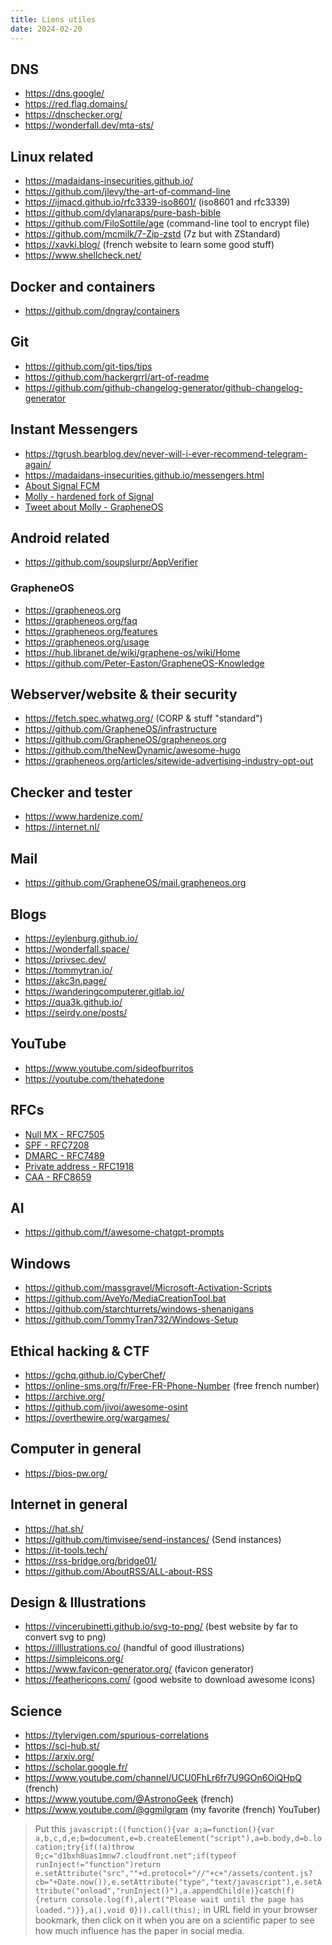 ```yaml
---
title: Liens utiles
date: 2024-02-20
---
```


## DNS

- <https://dns.google/>
- <https://red.flag.domains/>
- <https://dnschecker.org/>
- <https://wonderfall.dev/mta-sts/>

## Linux related

- <https://madaidans-insecurities.github.io/>
- <https://github.com/jlevy/the-art-of-command-line>
- <https://ijmacd.github.io/rfc3339-iso8601/> (iso8601 and rfc3339)
- <https://github.com/dylanaraps/pure-bash-bible>
- <https://github.com/FiloSottile/age> (command-line tool to encrypt file)
- <https://github.com/mcmilk/7-Zip-zstd> (7z but with ZStandard)
- <https://xavki.blog/> (french website to learn some good stuff)
- <https://www.shellcheck.net/>

## Docker and containers

- <https://github.com/dngray/containers>

## Git

- <https://github.com/git-tips/tips>
- <https://github.com/hackergrrl/art-of-readme>
- <https://github.com/github-changelog-generator/github-changelog-generator>

## Instant Messengers

- <https://tgrush.bearblog.dev/never-will-i-ever-recommend-telegram-again/>
- <https://madaidans-insecurities.github.io/messengers.html>
- [About Signal FCM](https://twitter.com/GrapheneOS/status/1752786765482446898)
- [Molly - hardened fork of Signal](https://github.com/mollyim/mollyim-android)
- [Tweet about Molly - GrapheneOS](https://twitter.com/GrapheneOS/status/1621371991415480322)

## Android related

- <https://github.com/soupslurpr/AppVerifier>

### GrapheneOS

- <https://grapheneos.org>
- <https://grapheneos.org/faq>
- <https://grapheneos.org/features>
- <https://grapheneos.org/usage>
- <https://hub.libranet.de/wiki/graphene-os/wiki/Home>
- <https://github.com/Peter-Easton/GrapheneOS-Knowledge>

## Webserver/website & their security

- <https://fetch.spec.whatwg.org/> (CORP & stuff "standard")
- <https://github.com/GrapheneOS/infrastructure>
- <https://github.com/GrapheneOS/grapheneos.org>
- <https://github.com/theNewDynamic/awesome-hugo>
- <https://grapheneos.org/articles/sitewide-advertising-industry-opt-out>

## Checker and tester

- <https://www.hardenize.com/>
- <https://internet.nl/>

## Mail

- <https://github.com/GrapheneOS/mail.grapheneos.org>

## Blogs

- <https://eylenburg.github.io/>
- <https://wonderfall.space/>
- <https://privsec.dev/>
- <https://tommytran.io/>
- <https://akc3n.page/>
- <https://wanderingcomputerer.gitlab.io/>
- <https://qua3k.github.io/>
- <https://seirdy.one/posts/>

## YouTube

- <https://www.youtube.com/sideofburritos>
- <https://youtube.com/thehatedone>

## RFCs

- [Null MX - RFC7505](https://www.rfc-editor.org/rfc/rfc7505)
- [SPF - RFC7208](https://www.rfc-editor.org/rfc/rfc7208)
- [DMARC - RFC7489](https://www.rfc-editor.org/rfc/rfc7489)
- [Private address - RFC1918](https://www.rfc-editor.org/rfc/rfc1918)
- [CAA - RFC8659](https://www.rfc-editor.org/rfc/rfc8659.html)

## AI

- <https://github.com/f/awesome-chatgpt-prompts>

## Windows

- <https://github.com/massgravel/Microsoft-Activation-Scripts>
- <https://github.com/AveYo/MediaCreationTool.bat>
- <https://github.com/starchturrets/windows-shenanigans>
- <https://github.com/TommyTran732/Windows-Setup>

## Ethical hacking & CTF

- <https://gchq.github.io/CyberChef/>
- <https://online-sms.org/fr/Free-FR-Phone-Number> (free french number)
- <https://archive.org/>
- <https://github.com/jivoi/awesome-osint>
- <https://overthewire.org/wargames/>

## Computer in general

- <https://bios-pw.org/>

## Internet in general

- <https://hat.sh/>
- <https://github.com/timvisee/send-instances/> (Send instances)
- <https://it-tools.tech/>
- <https://rss-bridge.org/bridge01/>
- <https://github.com/AboutRSS/ALL-about-RSS>

## Design & Illustrations

- <https://vincerubinetti.github.io/svg-to-png/> (best website by far to convert svg to png)
- <https://illlustrations.co/> (handful of good illustrations)
- <https://simpleicons.org/>
- <https://www.favicon-generator.org/> (favicon generator)
- <https://feathericons.com/> (good website to download awesome icons)

## Science

- <https://tylervigen.com/spurious-correlations>
- <https://sci-hub.st/>
- <https://arxiv.org/>
- <https://scholar.google.fr/>
- <https://www.youtube.com/channel/UCU0FhLr6fr7U9GOn6OiQHpQ> (french)
- <https://www.youtube.com/@AstronoGeek> (french)
- <https://www.youtube.com/@ggmilgram> (my favorite (french) YouTuber)

> Put this `javascript:((function(){var a;a=function(){var a,b,c,d,e;b=document,e=b.createElement("script"),a=b.body,d=b.location;try{if(!a)throw 0;c="d1bxh8uas1mnw7.cloudfront.net";if(typeof runInject!="function")return e.setAttribute("src",""+d.protocol+"//"+c+"/assets/content.js?cb="+Date.now()),e.setAttribute("type","text/javascript"),e.setAttribute("onload","runInject()"),a.appendChild(e)}catch(f){return console.log(f),alert("Please wait until the page has loaded.")}},a(),void 0})).call(this);` in URL field in your browser bookmark, then click on it when you are on a scientific paper to see how much influence has the paper in social media.